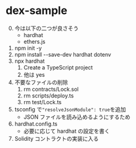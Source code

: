 # dex-sample

0. 今は以下の二つが良さそう
   - hardhat
   - ethers.js
1. npm init -y
2. npm install --save-dev hardhat dotenv
3. npx hardhat
   1. Create a TypeScript project
   2. 他は yes
4. 不要なファイルの削除
   1. rm contracts/Lock.sol
   2. rm scripts/deploy.ts
   3. rm test/Lock.ts
5. tsconfig で`"resolveJsonModule": true`を追加
   - JSON ファイルを読み込めるようにするため
6. hardhat.config.ts
   - 必要に応じて hardhat の設定を書く
7. Solidity コントラクトの実装に入る
